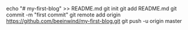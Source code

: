 echo "# my-first-blog" >> README.md
  git init
  git add README.md
  git commit -m "first commit"
  git remote add origin https://github.com/beeinwind/my-first-blog.git
  git push -u origin master